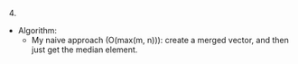 4.

- Algorithm:
  - My naive approach (O(max(m, n))): create a merged vector, and then just get the median element.
